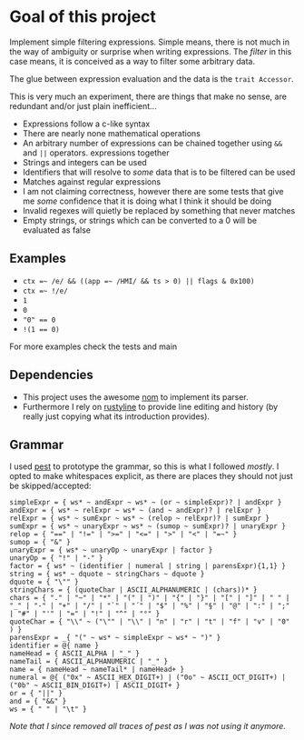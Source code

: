 # Goal of this project
Implement simple filtering expressions.  Simple means, there is not
much in the way of ambiguity or surprise when writing expressions. The
*filter* in this case means, it is conceived as a way to filter some
arbitrary data.


The glue between expression evaluation and the data is the `trait Accessor`.


This is very much an experiment, there are things that make no sense, are
redundant and/or just plain inefficient...

* Expressions follow a c-like syntax
* There are nearly none mathematical operations
* An arbitrary number of expressions can be chained together using `&&` and 
  `||` operators.
  expressions together
* Strings and integers can be used
* Identifiers that will resolve to *some* data that is to be
  filtered can be used
* Matches against regular expressions
* I am not claiming correctness, however there are some tests
  that give me *some* confidence that it is doing what I think
  it should be doing
* Invalid regexes will quietly be replaced by something that never
  matches
* Empty strings, or strings which can be converted to a 0
  will be evaluated as false

## Examples

* `ctx =~ /e/ && ((app =~ /HMI/ && ts > 0) || flags & 0x100)`
* `ctx =~ !/e/`
* `1`
* `0`
* `"0" == 0`
* `!(1 == 0)`

For more examples check the tests and main

## Dependencies
* This project uses the awesome [nom](https://github.com/Geal/nom) to
  implement its parser.
* Furthermore I rely on [rustyline](https://github.com/kkawakam/rustyline)
  to provide line editing and history (by really just copying what
  its introduction provides).

## Grammar
I used [pest](https://pest.rs/) to prototype the grammar, so this is what
I followed *mostly*. I opted to make whitespaces explicit, as there are
places they should not just be skipped/accepted:

    simpleExpr = { ws* ~ andExpr ~ ws* ~ (or ~ simpleExpr)? | andExpr }
    andExpr = { ws* ~ relExpr ~ ws* ~ (and ~ andExpr)? | relExpr }
    relExpr = { ws* ~ sumExpr ~ ws* ~ (relop ~ relExpr)? | sumExpr }
    sumExpr = { ws* ~ unaryExpr ~ ws* ~ (sumop ~ sumExpr)? | unaryExpr }
    relop = { "==" | "!=" | ">=" | "<=" | ">" | "<" | "=~" }
    sumop = { "&" }
    unaryExpr = { ws* ~ unaryOp ~ unaryExpr | factor }
    unaryOp = { "!" | "-" }
    factor = { ws* ~ (identifier | numeral | string | parensExpr){1,1} }
    string = { ws* ~ dquote ~ stringChars ~ dquote }
    dquote = { "\"" }
    stringChars = { (quoteChar | ASCII_ALPHANUMERIC | (chars))* }
    chars = { "." | "~" | "*" | "(" | ")" | "{" | "}" | "[" | "]" | " " | "_" | "-" | "+" | "/" | "`" | "´" | "$" | "%" | "§" | "@" | ":" | ";" | "#" | "'" | "=" | "!" | "^" | "°" }
    quoteChar = { "\\" ~ ("\"" | "\\" | "n" | "r" | "t" | "f" | "v" | "0" ) }
    parensExpr = _{ "(" ~ ws* ~ simpleExpr ~ ws* ~ ")" }
    identifier = @{ name }
    nameHead = { ASCII_ALPHA | "_" }
    nameTail = { ASCII_ALPHANUMERIC | "_" }
    name = { nameHead ~ nameTail* | nameHead+ }
    numeral = @{ ("0x" ~ ASCII_HEX_DIGIT+) | ("0o" ~ ASCII_OCT_DIGIT+) | ("0b" ~ ASCII_BIN_DIGIT+) | ASCII_DIGIT+ }
    or = { "||" }
    and = { "&&" }
    ws = { " " | "\t" }

_Note that I since removed all traces of *pest* as I was not using it anymore._

